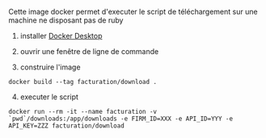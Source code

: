 Cette image docker permet d'executer le script de téléchargement sur une machine ne disposant pas de ruby

1) installer [Docker Desktop](https://www.docker.com/products/docker-desktop)

2) ouvrir une fenêtre de ligne de commande

3) construire l'image
```shell
docker build --tag facturation/download .
```


4) executer le script
```shell
docker run --rm -it --name facturation -v `pwd`/downloads:/app/downloads -e FIRM_ID=XXX -e API_ID=YYY -e API_KEY=ZZZ facturation/download
```
